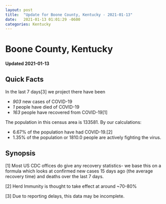 ```yaml
---
layout: post
title:  "Update for Boone County, Kentucky - 2021-01-13"
date:   2021-01-13 01:01:29 -0600
categories: Kentucky
---
```


# Boone County, Kentucky
#### Updated 2021-01-13

## Quick Facts

In the last 7 days[3] we project there have been
- *903* new cases of COVID-19
- *1* people have died of COVID-19
- *163* people have recovered from COVID-19[1]

The population in this census area is 133581. By our calculations:
- 6.67% of the population have had COVID-19.[2]
- 1.35% of the population or 1810.0 people are actively fighting the virus.

## Synopsis




[1] Most US CDC offices do give any recovery statistics- we base this on a formula which looks at confirmed new cases
15 days ago (the average recovery time) and deaths over the last 7 days.

[2] Herd Immunity is thought to take effect at around ~70-80%

[3] Due to reporting delays, this data may be incomplete.
 
    